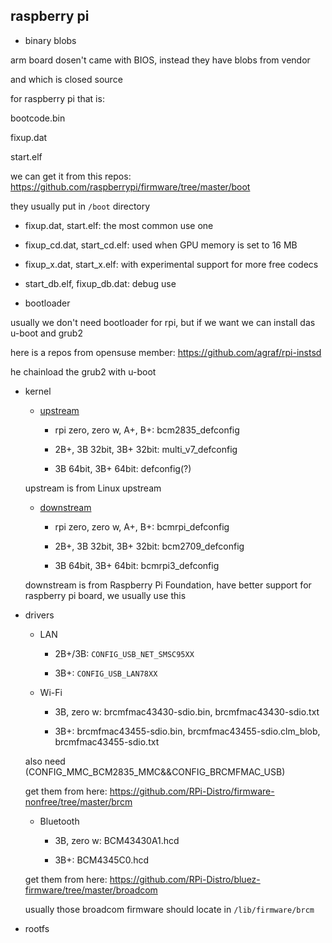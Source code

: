 raspberry pi
---

- binary blobs

arm board dosen't came with BIOS, instead they have blobs from vendor 

and which is closed source

for raspberry pi that is: 

bootcode.bin

fixup.dat

start.elf

we can get it from this repos: https://github.com/raspberrypi/firmware/tree/master/boot

they usually put in `/boot` directory 

- fixup.dat, start.elf: the most common use one

- fixup_cd.dat, start_cd.elf: used when GPU memory is set to 16 MB 

- fixup_x.dat, start_x.elf: with experimental support for more free codecs

- start_db.elf, fixup_db.dat: debug use

- bootloader

usually we don't need bootloader for rpi, but if we want we can install das u-boot and grub2

here is a repos from opensuse member: https://github.com/agraf/rpi-instsd

he chainload the grub2 with u-boot

- kernel
 
	- [upstream](https://github.com/torvalds/linux)

		- rpi zero, zero w, A+, B+: bcm2835_defconfig
 
		- 2B+, 3B 32bit, 3B+ 32bit: multi_v7_defconfig
 
		- 3B 64bit, 3B+ 64bit: defconfig(?)
 
	upstream is from Linux upstream
	
 
	- [downstream](https://github.com/raspberrypi/linux)

		- rpi zero, zero w, A+, B+: bcmrpi_defconfig
 
		- 2B+, 3B 32bit, 3B+ 32bit: bcm2709_defconfig
 
		- 3B 64bit, 3B+ 64bit: bcmrpi3_defconfig

  downstream is from Raspberry Pi Foundation, have better support for raspberry pi board, we usually use this
	

- drivers

	- LAN
		
		- 2B+/3B: `CONFIG_USB_NET_SMSC95XX`
		
		- 3B+: `CONFIG_USB_LAN78XX`
		
	- Wi-Fi
		
		- 3B, zero w: brcmfmac43430-sdio.bin, brcmfmac43430-sdio.txt
		
		- 3B+: brcmfmac43455-sdio.bin, brcmfmac43455-sdio.clm_blob, brcmfmac43455-sdio.txt
		
    also need (CONFIG_MMC_BCM2835_MMC&&CONFIG_BRCMFMAC_USB)
    
    get them from here: https://github.com/RPi-Distro/firmware-nonfree/tree/master/brcm
		
	- Bluetooth
	
		- 3B, zero w: BCM43430A1.hcd
		
		- 3B+: BCM4345C0.hcd
		
    get them from here: https://github.com/RPi-Distro/bluez-firmware/tree/master/broadcom
		
    usually those broadcom firmware should locate in `/lib/firmware/brcm`

- rootfs

